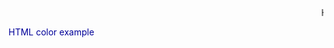 <HTML><marquee behavior="scroll" direction="left">HTML scrolling text... </marquee>
  <p style="color:#000099;">HTML color example</p>
</HTML>
